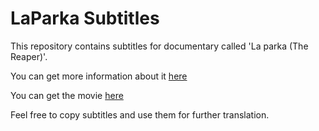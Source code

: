 # LaParka Subtitles

This repository contains subtitles for documentary called 'La parka (The Reaper)'.

You can get more information about it [here](http://www.imdb.com/title/tt3438472/)

You can get the movie [here](https://vimeo.com/ondemand/thereaper)

Feel free to copy subtitles and use them for further translation.
